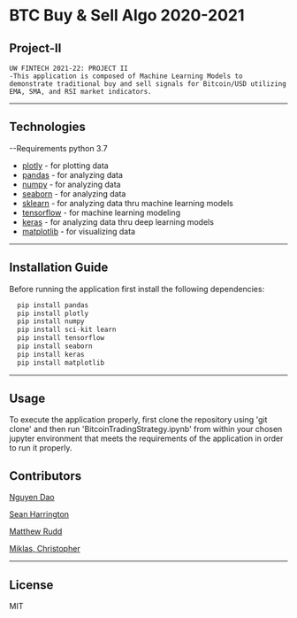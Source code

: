 # BTC Buy & Sell Algo 2020-2021
## Project-II
	UW FINTECH 2021-22: PROJECT II
	-This application is composed of Machine Learning Models to demonstrate traditional buy and sell signals for Bitcoin/USD utilizing EMA, SMA, and RSI market indicators. 
 
---

## Technologies
--Requirements
python 3.7

- [plotly](https://pypi.org/project/plotly/) - for plotting data
- [pandas](https://pypi.org/project/pandas/) - for analyzing data 
- [numpy](https://pypi.org/project/numpy/) - for analyzing data 
- [seaborn](https://pypi.org/project/seaborn/) - for analyzing data
- [sklearn](https://pypi.org/project/sklearn/) - for analyzing data thru machine learning models
- [tensorflow](https://pypi.org/project/tensorflow/) - for machine learning modeling
- [keras](https://pypi.org/project/keras/) - for analyzing data thru deep learning models
- [matplotlib](https://pypi.org/project/matplotlib/) - for visualizing data
 

---

## Installation Guide

Before running the application first install the following dependencies:

```python
  pip install pandas
  pip install plotly
  pip install numpy
  pip install sci-kit learn
  pip install tensorflow
  pip install seaborn
  pip install keras
  pip install matplotlib

```
---
## Usage
To execute the application properly, first clone the repository using 'git clone' and then run 'BitcoinTradingStrategy.ipynb' from within your chosen jupyter environment that meets the requirements of the application in order to run it properly. 




## Contributors

[Nguyen Dao](https://www.linkedin.com/in/nguyen-dao-a55669215/)

[Sean Harrington](https://www.linkedin.com/in/sean-harrington16/)

[Matthew Rudd](https://www.linkedin.com/in/matthewp-rudd/)

[Miklas, Christopher](https://www.linkedin.com/in/christopher-miklas) 


---

## License

MIT
